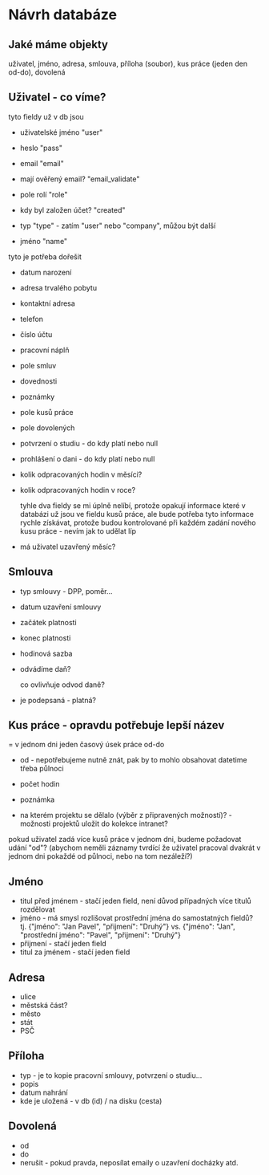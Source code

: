 # Návrh databáze

## Jaké máme objekty

uživatel, jméno, adresa, smlouva, příloha (soubor), kus práce (jeden den od-do), dovolená

## Uživatel - co víme?

tyto fieldy už v db jsou

- uživatelské jméno "user"
- heslo "pass"
- email "email"
- mají ověřený email? "email_validate"
- pole rolí "role"
- kdy byl založen účet? "created"
- typ "type" - zatím "user" nebo "company", můžou být další

- jméno "name"

tyto je potřeba dořešit

- datum narození
- adresa trvalého pobytu
- kontaktní adresa
- telefon
- číslo účtu
- pracovní náplň
- pole smluv
- dovednosti
- poznámky

- pole kusů práce
- pole dovolených

- potvrzení o studiu - do kdy platí nebo null
- prohlášení o dani - do kdy platí nebo null

- kolik odpracovaných hodin v měsíci?
- kolik odpracovaných hodin v roce?

    tyhle dva fieldy se mi úplně nelíbí, protože opakují informace které v databázi už jsou ve fieldu kusů práce, ale bude potřeba tyto informace rychle získávat, protože budou kontrolované při každém zadání nového kusu práce - nevím jak to udělat líp

- má uživatel uzavřený měsíc?

## Smlouva

- typ smlouvy - DPP, poměr...
- datum uzavření smlouvy
- začátek platnosti
- konec platnosti
- hodinová sazba

- odvádíme daň?

    co ovlivňuje odvod daně?

- je podepsaná - platná?

## Kus práce - opravdu potřebuje lepší název
= v jednom dni jeden časový úsek práce od-do

- od - nepotřebujeme nutně znát, pak by to mohlo obsahovat datetime třeba půlnoci
- počet hodin
- poznámka

- na kterém projektu se dělalo (výběr z připravených možností)? - možnosti projektů uložit do kolekce intranet?

pokud uživatel zadá více kusů práce v jednom dni, budeme požadovat udání "od"? (abychom neměli záznamy tvrdící že uživatel pracoval dvakrát v jednom dni pokaždé od půlnoci, nebo na tom nezáleží?)

## Jméno
- titul před jménem - stačí jeden field, není důvod případných více titulů rozdělovat
- jméno - má smysl rozlišovat prostřední jména do samostatných fieldů?
  tj. {"jméno": "Jan Pavel", "přijmení": "Druhý"} vs. {"jméno": "Jan", "prostřední jméno": "Pavel", "přijmení": "Druhý"}
- přijmení - stačí jeden field
- titul za jménem - stačí jeden field

## Adresa
- ulice
- městská část?
- město
- stát
- PSČ

## Příloha
- typ - je to kopie pracovní smlouvy, potvrzení o studiu...
- popis
- datum nahrání
- kde je uložená - v db (id) / na disku (cesta)

## Dovolená 
- od
- do 
- nerušit - pokud pravda, neposílat emaily o uzavření docházky atd.
